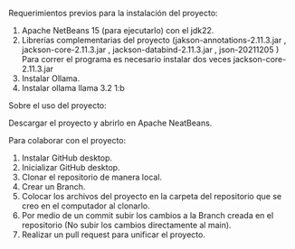 Requerimientos previos para la instalación del proyecto:

01. Apache NetBeans 15 (para ejecutarlo) con el jdk22.
02. Librerías complementarias del proyecto (jakson-annotations-2.11.3.jar , jackson-core-2.11.3.jar , jackson-databind-2.11.3.jar , json-20211205 ) Para correr el programa es necesario instalar dos veces jackson-core-2.11.3.jar
03. Instalar Ollama.
04. Instalar ollama llama 3.2 1:b

   
Sobre el uso del proyecto:

Descargar el proyecto y abrirlo en Apache NeatBeans.


Para colaborar con el proyecto:

01. Instalar GitHub desktop.
01. Inicializar GitHub desktop.
02. Clonar el repositorio de manera local.
03. Crear un Branch.
04. Colocar los archivos del proyecto en la carpeta del repositorio que se creo en el computador al clonarlo.
05. Por medio de un commit subir los cambios a la Branch creada en el repositorio (No subir los cambios directamente al main).
06. Realizar un pull request para unificar el proyecto.
